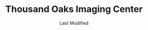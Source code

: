 ---
layout: location-page
date: Last Modified
description: "Local COVID-19 testing is available at Thousand Oaks Imaging Center in Joplin, Missouri, USA."
permalink: "locations/missouri/joplin/thousand-oaks-imaging-center/"
tags:
  - locations
  - missouri
title: Thousand Oaks Imaging Center
uniqueName: thousand-oaks-imaging-center
state: Missouri
stateAbbr: MO
hood: "Joplin"
address: "1905 West 32nd Street"
city: "Joplin"
zip: "64804"
zipsNearby: "66711 66741 66712 66735 66713 66778 66724 66725 66728 66733 66734 66701 66739 66740 66743 66746 66753 66732 66756 66760 66762 66763 66769 66770 66771 66773 66772 66775 66776 66779 66780 66781 66782 64830 65601 64831 65603 64832 65604 65605 64833 65610 65612 64728 65619 65624 64834 64835 64836 65623 65625 65631 65633 65635 64741 64840 64841 65641 64744 65646 65647 64842 65654 65656 65658 64748 64843 64844 65661 65664 65675 64755 64756 64801 64802 64803 64804 64759 64766 64847 64848 64762 65682 65705 65707 64767 64769 65708 65645 64771 65712 64849 64850 64772 64854 64855 65723 64856 65730 64857 65734 64858 64859 65738 64778 64861 64864 64862 65745 64865 64784 65747 65752 64863 64853 64866 64867 65785 65756 64868 65769 64869 64790 65770 65772 64870 64873 64874 65781 67330 67332 67335 67336 67341 67342 67351 67354 67356 67357 72711 72613 72712 72714 72715 72716 72718 72719 72722 72732 72733 72734 72736 72739 72745 72747 72751 72756 72757 72758 72768 74330 74331 74332 74333 74338 74339 74340 74342 74343 74344 74345 74346 74349 74350 74354 74355 74358 74335 74360 74363 74366 74367 74301 74369 74370" 
mapUrl: "http://maps.apple.com/?q=Thousand+Oaks+Imaging+Center&address=1905+West+32nd+Street,Joplin,Missouri,64804"
locationType: Drive-thru
phone: "417-347-6444"
website: "undefined"
onlineBooking: undefined
closed: undefined
closedUpdate: May 25th, 2020
notes: "By appointment only. Requires doctor's referral. For individuals with symptoms. Requires phone screen."
days: Contact for hours of operation.
ctaMessage: Call 417-347-6444
ctaUrl: "tel:417-347-6444"
---